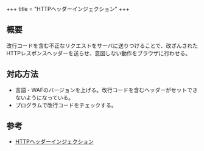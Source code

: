 +++
title = "HTTPヘッダーインジェクション"
+++

## 概要

改行コードを含む不正なリクエストをサーバに送りつけることで、改ざんされたHTTPレスポンスヘッダーを送らせ、意図しない動作をブラウザに行わせる。

## 対応方法

* 言語・WAFのバージョンを上げる。改行コードを含むヘッダーがセットできないようになっている。
* プログラムで改行コードをチェックする。

## 参考

* [HTTPヘッダーインジェクション](https://f5.com/jp/education/glossary/glossary068-21549)
